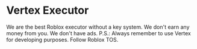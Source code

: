# Vertex Executor
We are the best Roblox executor without a key system. We don't earn any money from you. We don't have ads.
P.S.: Always remember to use Vertex for developing purposes. Follow Roblox TOS.

